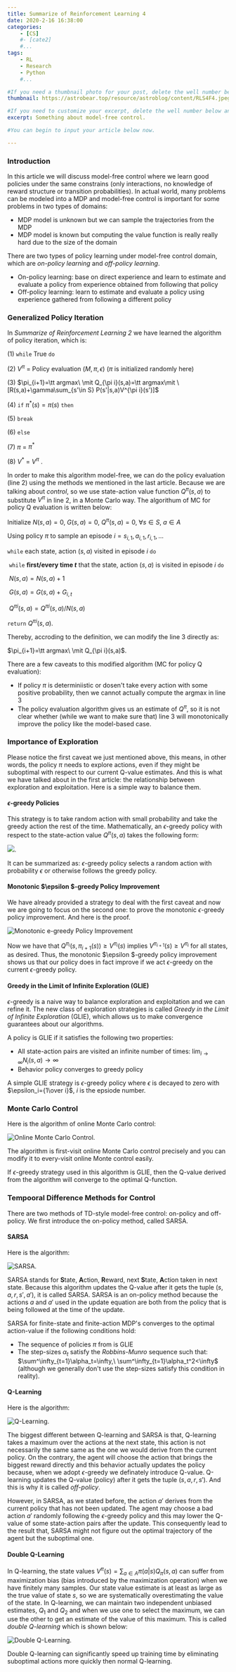 ```yaml
---
title: Summarize of Reinforcement Learning 4
date: 2020-2-16 16:38:00
categories: 
	- [CS]
	#- [cate2]
	#...
tags: 
	- RL
	- Research
	- Python
	#...

#If you need a thumbnail photo for your post, delete the well number below and finish the directory.
thumbnail: https://astrobear.top/resource/astroblog/content/RLS4F4.jpeg

#If you need to customize your excerpt, delete the well number below and input something. You can also input <!-- more --> in your article to divide the excerpt and other contents.
excerpt: Something about model-free control. 

#You can begin to input your article below now.

---
```


### Introduction

In this article we will discuss model-free control where we learn good policies under the same constrains (only interactions, no knowledge of reward structure or transition probabilities). In actual world, many problems can be modeled into a MDP and model-free control is important for some problems in two types of domains: 

- MDP model is unknown but we can sample the trajectories from the MDP
- MDP model is known but computing the value function is really really hard due to the size of the domain

There are two types of policy learning under model-free control domain, which are *on-policy learning* and *off-policy learning*. 

- On-policy learning: base on direct experience and learn to estimate and evaluate a policy from experience obtained from following that policy
- Off-policy learning: learn to estimate and evaluate a policy using experience gathered from following a different policy

### Generalized Policy Iteration

In *Summarize of Reinforcement Learning 2* we have learned the algorithm of policy iteration, which is: 

(1) `while` True `do`

(2)	 $V^\pi$ = Policy evaluation $(M,\pi,\epsilon)$ ($\pi$ is initialized randomly here)

(3) 	$\pi_{i+1}=\tt argmax\ \mit Q_{\pi i}(s,a)=\tt argmax\mit \ [R(s,a)+\gamma\sum_{s'\in S} P(s'|s,a)V^{\pi i}(s')]$ 

(4) 	`if` $\pi^*(s)=\pi(s)$ `then`

(5) 		`break`

(6) 	`else`

(7) 		$\pi$ = $\pi^*$

(8) $V^*$ = $V^\pi$ . 

In order to make this algorithm model-free, we can do the policy evaluation (line 2) using the methods we mentioned in the last article. Because we are talking about *control*, so we use state-action value function $Q^\pi(s,a)$ to substitute $V^\pi$ in line 2, in a Monte Carlo way. The algorithum of MC for policy Q evaluation is written below: 

Initialize $N(s,a)=0,\ G(s,a)=0,\ Q^\pi(s,a)=0,\ \forall s\in S,\ a\in A$

Using policy $\pi$ to sample an episode $i=s_{i,1},a_{i,1},r_{i,1},...$ 

`while` each state, action $(s,a)$ visited in episode $i$ `do`

​	 `while` **first/every time $t$** that the state, action $(s,a)$ is visited in episode $i$ `do`

​		$N(s,a)=N(s,a)+1$

​		$G(s,a)=G(s,a)+G_{i,t}$

​		$Q^{\pi i}(s,a)=Q^{\pi i}(s,a)/N(s,a)$ 

`return` $Q^{\pi i}(s,a)$.

Thereby, accroding to the definition, we can modify the line 3 directly as: 

$\pi_{i+1}=\tt argmax\ \mit Q_{\pi i}(s,a)$. 

There are a few caveats to this modified algorithm (MC for policy Q evaluation): 

- If policy $\pi$ is determiniistic or dosen't take every action with some positive probability, then we cannot actually compute the argmax in line 3
- The policy evaluation algorithm gives us an estimate of $Q^\pi$, so it is not clear whether (while we want to make sure that) line 3 will monotonically improve the policy like the model-based case.

### Importance of Exploration

Please notice the first caveat we just mentioned above, this means, in other words, the policy $\pi$ needs to explore actions, even if they might be suboptimal with respect to our current Q-value estimates. And this is what we have talked about in the first article: the relationship between exploration and exploitation. Here is a simple way to balance them. 

#### $\epsilon$-greedy Policies

This strategy is to take random action with small probability and take the greedy action the rest of the time. Mathematically, an $\epsilon$-greedy policy with respect to the state-action value $Q^\pi(s,a)$ takes the following form: 

![](https://astrobear.top/resource/astroblog/content/RLS4F6.png).

It can be summarized as: $\epsilon$-greedy policy selects a random action with probability $\epsilon$ or otherwise follows the greedy policy. 

#### Monotonic $\epsilon $-greedy Policy Improvement

We have already provided a strategy to deal with the first caveat and now we are going to focus on the second one: to prove the monotonic $\epsilon$-greedy policy improvement. And here is the proof. 

![Monotonic e-greedy Policy Improvement](https://astrobear.top/resource/astroblog/content/RLS4F1.jpeg)

Now we have that $Q^{\pi_i}(s,\pi_{i+1}(s))\ge V^{\pi_i}(s)$ implies $V^{\pi_{i+1}}(s)\ge V^{\pi_i}$ for all states, as desired. Thus, the monotonic $\epsilon $-greedy policy improvement shows us that our policy does in fact improve if we act $\epsilon$-greedy on the current $\epsilon$-greedy policy. 

#### Greedy in the Limit of Infinite Exploration (GLIE)

$\epsilon$-greedy is a naive way to balance exploration and exploitation and we can refine it. The new class of exploration strategies is called *Greedy in the Limit of Infinite Exploration* (GLIE), which allows us to make convergence guarantees about our algorithms. 

A policy is GLIE if it satisfies the following two properties: 

- All state-action pairs are visited an infinite number of times: $\lim_{i\rightarrow\infty}N_i(s,a)\rightarrow\infty$ 
- Behavior policy converges to greedy policy

A simple GLIE strategy is $\epsilon$-greedy policy where $\epsilon$ is decayed to zero with $\epsilon_i={1\over i}$, $i$ is the epsiode number. 

### Monte Carlo Control

Here is the algorithm of online Monte Carlo control: 

![Online Monte Carlo Control](https://astrobear.top/resource/astroblog/content/RLS4F2.png). 

The algorithm is first-visit online Monte Carlo control precisely and you can modify it to every-visit online Monte control easily. 

If $\epsilon$-greedy strategy used in this algorithm is GLIE, then the Q-value derived from the algorithm will converge to the optimal Q-function. 

### Tempooral Difference Methods for Control

There are two methods of TD-style model-free control: on-policy and off-policy. We first introduce the on-policy method, called SARSA. 

#### SARSA

Here is the algorithm: 

![SARSA](https://astrobear.top/resource/astroblog/content/RLS4F3.jpeg). 

SARSA stands for **S**tate, **A**ction, **R**eward, next **S**tate, **A**ction taken in next state. Because this algorithm updates the Q-value after it gets the tuple $(s,a,r,s',a')$, it is called SARSA. SARSA is an on-policy method because the actions $a$ and $a'$ used in the update equation are both from the policy that is being followed at the time of the update. 

SARSA for finite-state and finite-action MDP's converges to the optimal action-value if the following conditions hold: 

- The sequence of policies $\pi$ from is GLIE
- The step-sizes $\alpha_t$ satisfy the *Robbins-Munro* sequence such that: $\sum^\infty_{t=1}\alpha_t=\infty,\ \sum^\infty_{t=1}\alpha_t^2<\infty$ (although we generally don't use the step-sizes satisfy this condition in reality). 

#### Q-Learning

Here is the algorithm: 

![Q-Learning](https://astrobear.top/resource/astroblog/content/RLS4F4.jpeg).

The biggest different between Q-learning and SARSA is that, Q-learning takes a maximum over the actions at the next state, this action is not necessarily the same same as the one we would derive from the current policy. On the contrary, the agent will choose the action that brings the biggest reward directly and this behavior actually updates the policy because, when we adopt $\epsilon$-greedy we definately introduce Q-value. Q-learning updates the Q-value (policy) after it gets the tuple $(s,a,r,s')$. And this is why it is called *off-policy*. 

However, in SARSA, as we stated before, the action $a'$ derives from the current policy that has not been updated. The agent may choose a bad action $a'$ randomly following the $\epsilon$-greedy policy and this may lower the Q-value of some state-action pairs after the update. This consequently lead to the result that, SARSA might not figure out the optimal trajectory of the agent but the suboptimal one. 

#### Double Q-Learning

In Q-learning, the state values $V^\pi(s)=\sum_{a\in A}\pi(a|s)Q_\pi(s,a)$ can suffer from maximization bias (bias introduced by the maximization operation) when we have finitely many samples. Our state value estimate is at least as large as the true value of state $s$, so we are systematically overestimating the value of the state. In Q-learning, we can maintain two independent unbiased estimates, $Q_1$ and $Q_2$ and when we use one to select the maximum, we can use the other to get an estimate of the value of this maximum. This is called *double Q-learning* which is shown below: 

![Double Q-Learning](https://astrobear.top/resource/astroblog/content/RLS4F5.jpeg). 

Double Q-learning can significantly speed up training time by eliminating suboptimal actions more quickly then normal Q-learning. 





